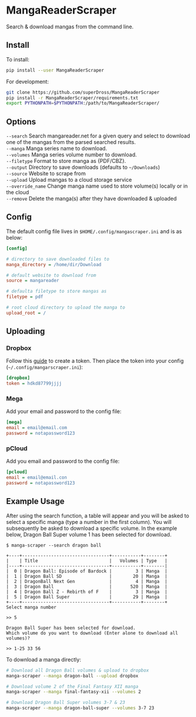# MangaReaderScraper

Search & download mangas from the command line.

## Install

To install:

```bash
pip install --user MangaReaderScraper
```

For development:

```bash
git clone https://github.com/superDross/MangaReaderScraper
pip install -r MangaReaderScraper/requirements.txt
export PYTHONPATH=$PYTHONPATH:/path/to/MangaReaderScraper/
```

## Options

`--search` Search mangareader.net for a given query and select to download one of the mangas from the parsed searched results. <br />
`--manga` Manga series name to download. <br />
`--volumes` Manga series volume number to download. <br />
`--filetype` Format to store manga as {PDF/CBZ}. <br />
`--output` Directory to save downloads (defaults to `~/Downloads`) <br />
`--source` Website to scrape from <br />
`--upload` Upload mangas to a cloud storage service <br />
`--override_name` Change manga name used to store volume(s) locally or in the cloud <br />
`--remove` Delete the manga(s) after they have downloaded & uploaded <br />

## Config

The default config file lives in `$HOME/.config/mangascraper.ini` and is as below:

```ini
[config]

# directory to save downloaded files to
manga_directory = /home/dir/Download

# default website to download from
source = mangareader

# defaulta filetype to store mangas as
filetype = pdf

# root cloud directory to upload the manga to
upload_root = /
```

## Uploading

### Dropbox

Follow this [guide](https://blogs.dropbox.com/developers/2014/05/generate-an-access-token-for-your-own-account/) to create a token. Then place the token into your config (`~/.config/mangarscraper.ini`):

```ini
[dropbox]
token = hdkd87799jjjj
```

### Mega

Add your email and password to the config file:

```ini
[mega]
email = email@email.com
password = notapassword123
```

### pCloud

Add you email and password to the config file:

```ini
[pcloud]
email = email@email.con
password = notapassword123
```

## Example Usage

After using the search function, a table will appear and you will be asked to select a specific manga (type a number in the first column). You will subsequently be asked to download a specific volume. In the example below, Dragon Ball Super volume 1 has been selected for download.

```
$ manga-scraper --search dragon ball

+----+---------------------------------+-----------+--------+
|    | Title                           |   Volumes | Type   |
|----+---------------------------------+-----------+--------|
|  0 | Dragon Ball: Episode of Bardock |         3 | Manga  |
|  1 | Dragon Ball SD                  |        20 | Manga  |
|  2 | DragonBall Next Gen             |         4 | Manga  |
|  3 | Dragon Ball                     |       520 | Manga  |
|  4 | Dragon Ball Z - Rebirth of F    |         3 | Manga  |
|  5 | Dragon Ball Super               |        29 | Manga  |
+----+---------------------------------+-----------+--------+
Select manga number

>> 5

Dragon Ball Super has been selected for download.
Which volume do you want to download (Enter alone to download all volumes)?

>> 1-25 33 56
```

To download a manga directly:

```bash
# Download all Dragon Ball volumes & upload to dropbox
manga-scraper --manga dragon-ball --upload dropbox

# Download volume 2 of the Final Fantasy XII manga
manga-scraper --manga final-fantasy-xii --volumes 2

# Download Dragon Ball Super volumes 3-7 & 23
manga-scraper --manga dragon-ball-super --volumes 3-7 23
```
